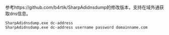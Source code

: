 

参考https://github.com/b4rtik/SharpAdidnsdump的修改版本，支持在域外通获取dns信息。

```
SharpAdidnsdump.exe dc-address
SharpAdidnsdump.exe dc-address username password domainname.com
```



